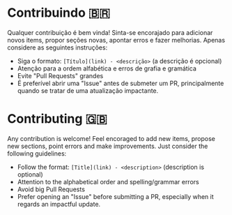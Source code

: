 # Contribuindo :brazil:

Qualquer contribuição é bem vinda! Sinta-se encorajado para adicionar novos items, propor seções novas, apontar erros e fazer melhorias. Apenas considere as seguintes instruções:

- Siga o formato: `[Título](link) - <descrição>` (a descrição é opcional)
- Atenção para a ordem alfabética e erros de grafia e gramática
- Evite "Pull Requests" grandes
- É preferível abrir uma "Issue" antes de submeter um PR, principalmente quando se tratar de uma atualização impactante.

# Contributing :uk:

Any contribution is welcome! Feel encoraged to add new items, propose new sections, point errors and make improvements. Just consider the following guidelines:

- Follow the format: `[Title](link) - <description>` (description is optional)
- Attention to the alphabetical order and spelling/grammar errors
- Avoid big Pull Requests
- Prefer opening an "Issue" before submitting a PR, especially when it regards an impactful update.